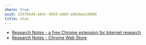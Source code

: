```yaml
---
share: true
uuid: 255fbbd4-e64c-492d-a868-a66abae10688
title: otes
---
```

* [Research Notes - a free Chrome extension for Internet research](https://onlineresearchnotes.com/)
* [Research Notes - Chrome Web Store](https://chrome.google.com/webstore/detail/research-notes/cadlpkhdkhlecgchhgaclpnbahfckppp)